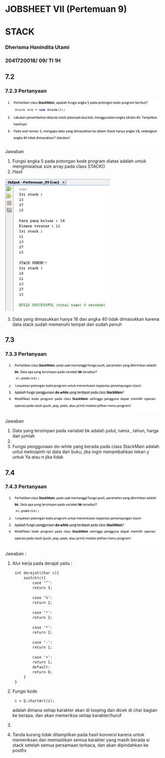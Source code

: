 # JOBSHEET VII (Pertemuan 9)
# STACK
### Dherisma Hanindita Utami
### 2041720018/ 09/ TI 1H

## 7.2
### 7.2.3 Pertanyaan
<img src="./ss/1.jpeg">

Jawaban
1. Fungsi angka 5 pada potongan kode program diatas adalah untuk menginisialisai size array pada class STACK()
2. Hasil
<img src="./ss/2.jpeg">

3. Data yang dimasukkan hanya 18 dan angka 40 tidak dimasukkan karena
data stack sudah memenuhi tempat dan sudah penuh

## 7.3
### 7.3.3 Pertanyaan
<img src="./ss/3.jpeg">

Jawaban
1. Data yang tersimpan pada variabel bk adalah judul, nama , tahun, harga dan jumlah
2. 
3. Fungsi penggunaan do-while yang berada pada class StackMain adalah untul meloopinh isi data dari buku, jika ingin menambahkan tekan y untuk Ya atau n jika tidak

## 7.4
### 7.4.3 Pertanyaan
<img src="./ss/3.jpeg">

Jawaban :
1. Alur kerja pada derajat yaitu :

        int derajat(char c){
            switch(c){
                case '^':
                return 3;
                
                case '%':
                return 2;
                
                case '*':
                return 2;
                
                case '*':
                return 2;
                
                case '-':
                return 1;
                
                case '+':
                return 1;
                default:
                return 0;
            }
        }

2. Fungsi kode 

        c = Q.chartArt(i);

    adalah dimana setiap karakter akan di looping dan dicek di char bagian ke berapa, dan akan memeriksa setiap karakter/huruf
3. 
4. Tanda kurang tidak ditampilkan pada hasil konversi karena untuk memeriksan dan memastikan semua karakter yang masih berada si stack setelah semua persamaan terbaca, dan akan dipindahkan ke postfix

